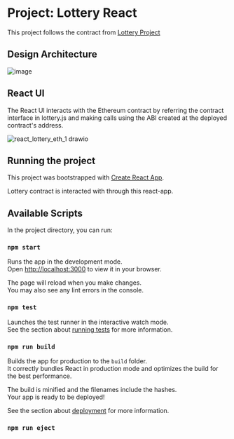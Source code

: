 # Project: Lottery React

This project follows the contract from [Lottery Project](https://github.com/rajeshsatpathy1/Lottery/)

## Design Architecture

![image](https://github.com/rajeshsatpathy1/lottery_react/assets/21288436/d33e5668-f9d1-4347-8386-d57e2dbf040d)


## React UI

The React UI interacts with the Ethereum contract by referring the contract interface in lottery.js and making calls using the ABI created at the deployed contract's address.

![react_lottery_eth_1 drawio](https://github.com/rajeshsatpathy1/lottery_react/assets/21288436/8c92b0f0-6ba1-47cd-aae5-7510dc1be88c)


## Running the project

This project was bootstrapped with [Create React App](https://github.com/facebook/create-react-app).

Lottery contract is interacted with through this react-app. 

## Available Scripts

In the project directory, you can run:

### `npm start`

Runs the app in the development mode.\
Open [http://localhost:3000](http://localhost:3000) to view it in your browser.

The page will reload when you make changes.\
You may also see any lint errors in the console.

### `npm test`

Launches the test runner in the interactive watch mode.\
See the section about [running tests](https://facebook.github.io/create-react-app/docs/running-tests) for more information.

### `npm run build`

Builds the app for production to the `build` folder.\
It correctly bundles React in production mode and optimizes the build for the best performance.

The build is minified and the filenames include the hashes.\
Your app is ready to be deployed!

See the section about [deployment](https://facebook.github.io/create-react-app/docs/deployment) for more information.

### `npm run eject`

